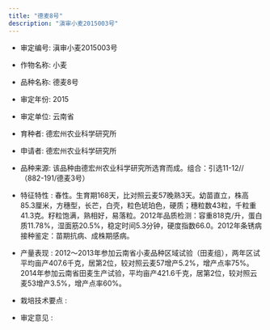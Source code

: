 ```yaml
---
title: "德麦8号"
description: "滇审小麦2015003号"
---
```

* 审定编号:  滇审小麦2015003号

*  作物名称:  小麦

*  品种名称:  德麦8号

*  审定年份:  2015

*  审定单位:  云南省

* 育种者:  德宏州农业科学研究所

*  申请者:  德宏州农业科学研究所

*  品种来源:  该品种由德宏州农业科学研究所选育而成。组合：引选11-12//（882-191/德麦3号）

*  特征特性 : 
春性。生育期168天，比对照云麦57晚熟3天。幼苗直立，株高85.3厘米，方穗型，长芒，白壳，粒色琥珀色，硬质；穗粒数43粒，千粒重41.3克。籽粒饱满，熟相好，易落粒。2012年品质检测：容重818克/升，蛋白质11.78%，湿面筋20.5%，稳定时间5.3分钟，硬度指数66.0。2012年条锈病接种鉴定：苗期抗病、成株期感病。
 
*  产量表现 : 
2012～2013年参加云南省小麦品种区域试验（田麦组），两年区试平均亩产407.6千克，居第2位，较对照云麦57增产5.2%，增产点率75%。2014年参加云南省田麦生产试验，平均亩产421.6千克，居第2位，较对照云麦53增产3.5%，增产点率60%。

*  栽培技术要点 : 


*  审定意见 : 

